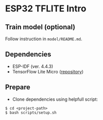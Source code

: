 # ESP32 TFLITE Intro

## Train model (optional)

Follow instruction in `model/README.md`.

## Dependencies

* ESP-IDF (ver. 4.4.3)
* TensorFlow Lite Micro ([repository](https://github.com/espressif/tflite-micro-esp-examples.git))

## Prepare

* Clone dependencies using helpfull script:
```shell
$ cd <project-path>
$ bash scripts/setup.sh
```
